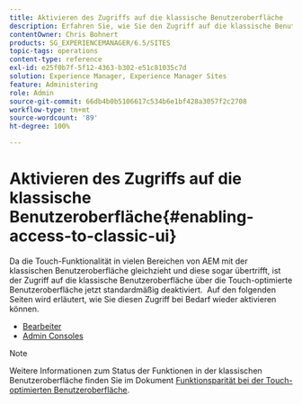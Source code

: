 ```yaml
---
title: Aktivieren des Zugriffs auf die klassische Benutzeroberfläche
description: Erfahren Sie, wie Sie den Zugriff auf die klassische Benutzeroberfläche in Adobe Experience Manager aktivieren.
contentOwner: Chris Bohnert
products: SG_EXPERIENCEMANAGER/6.5/SITES
topic-tags: operations
content-type: reference
exl-id: e25f0b7f-5f12-4363-b302-e51c81035c7d
solution: Experience Manager, Experience Manager Sites
feature: Administering
role: Admin
source-git-commit: 66db4b0b5106617c534b6e1bf428a3057f2c2708
workflow-type: tm+mt
source-wordcount: '89'
ht-degree: 100%

---
```


# Aktivieren des Zugriffs auf die klassische Benutzeroberfläche{#enabling-access-to-classic-ui}

Da die Touch-Funktionalität in vielen Bereichen von AEM mit der klassischen Benutzeroberfläche gleichzieht und diese sogar übertrifft, ist der Zugriff auf die klassische Benutzeroberfläche über die Touch-optimierte Benutzeroberfläche jetzt standardmäßig deaktiviert.  Auf den folgenden Seiten wird erläutert, wie Sie diesen Zugriff bei Bedarf wieder aktivieren können.

* [Bearbeiter](/help/sites-administering/enable-classic-ui-editor.md)
* [Admin Consoles](/help/sites-administering/enable-classic-ui-admin.md)

>[!NOTE]
>
>Weitere Informationen zum Status der Funktionen in der klassischen Benutzeroberfläche finden Sie im Dokument [Funktionsparität bei der Touch-optimierten Benutzeroberfläche](/help/release-notes/touch-ui-features-status.md).
